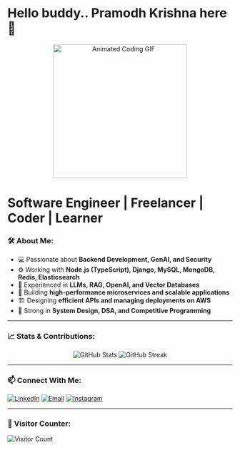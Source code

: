 # Hello buddy.. Pramodh Krishna here👋



<div align="center">
  <img src="https://media1.giphy.com/media/v1.Y2lkPTc5MGI3NjExcG5qMzVoaWcyc2d5anc4M3hyZDF2NGNnYWI5MjJjNGZ0a2NtMnNodSZlcD12MV9pbnRlcm5hbF9naWZfYnlfaWQmY3Q9Zw/qgQUggAC3Pfv687qPC/giphy.gif" width="300" alt="Animated Coding GIF" />
  
</div>

#  Software Engineer | Freelancer | Coder | Learner


### 🛠 About Me:
- 💻 Passionate about **Backend Development, GenAI, and Security**
- ⚙️ Working with **Node.js (TypeScript), Django, MySQL, MongoDB, Redis, Elasticsearch**
- 🤖 Experienced in **LLMs, RAG, OpenAI, and Vector Databases**
- 🚀 Building **high-performance microservices and scalable applications**
- 🏗 Designing **efficient APIs and managing deployments on AWS**
- 🎯 Strong in **System Design, DSA, and Competitive Programming**

---

### 📈 Stats & Contributions:
<p align="center">
  <img src="https://github-readme-stats.vercel.app/api?username=pramodh42&show_icons=true&theme=tokyonight" alt="GitHub Stats" />
  <img src="https://github-readme-streak-stats.herokuapp.com/?user=pramodh42&theme=tokyonight" alt="GitHub Streak" />
</p>

---

### 📫 Connect With Me:
  <a href="https://www.linkedin.com/in/pramodh-krishna-ippili-a194111b8/" target="_blank"><img src="https://img.shields.io/badge/LinkedIn-0077B5?style=for-the-badge&logo=linkedin&logoColor=white" alt="LinkedIn"></a>
  <a href="mailto:pramodhkrishna42@gmail.com"><img src="https://img.shields.io/badge/Email-D14836?style=for-the-badge&logo=gmail&logoColor=white" alt="Email"></a>
  <a href="https://www.instagram.com/pramodh_krishna_ippili/" target="_blank"><img src="https://img.shields.io/badge/Instagram-E4405F?style=for-the-badge&logo=instagram&logoColor=white" alt="Instagram"></a>


---

### 👀 Visitor Counter:
![Visitor Count](https://komarev.com/ghpvc/?username=pramodh42&color=blue&style=flat-square)

